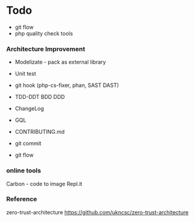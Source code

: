 # Todo

- git flow
- php quality check tools

### Architecture Improvement
- Modelizate - pack as external library
- Unit test
- git hook (php-cs-fixer, phan, SAST DAST)
- TDD-DDT BDD DDD
- ChangeLog
- GQL
- CONTRIBUTING.md

- git commit
- git flow


### online tools
Carbon - code to image
Repl.it

### Reference
zero-trust-architecture
https://github.com/ukncsc/zero-trust-architecture
